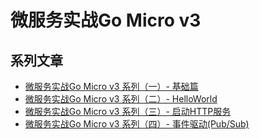 # 微服务实战Go Micro v3

## 系列文章
* [微服务实战Go Micro v3 系列（一）- 基础篇](https://cleverbamboo.github.io/2021/04/27/GO/%E5%BE%AE%E6%9C%8D%E5%8A%A1%E5%AE%9E%E6%88%98Go-Micro-v3-%E7%B3%BB%E5%88%97%EF%BC%88%E4%B8%80%EF%BC%89-%E5%9F%BA%E7%A1%80%E7%AF%87/)
* [微服务实战Go Micro v3 系列（二）- HelloWorld](https://cleverbamboo.github.io/2021/04/27/GO/%E5%BE%AE%E6%9C%8D%E5%8A%A1%E5%AE%9E%E6%88%98Go-Micro-v3-%E7%B3%BB%E5%88%97%EF%BC%88%E4%BA%8C%EF%BC%89-HelloWorld/)
* [微服务实战Go Micro v3 系列（三）- 启动HTTP服务](https://cleverbamboo.github.io/2021/04/28/GO/%E5%BE%AE%E6%9C%8D%E5%8A%A1%E5%AE%9E%E6%88%98Go-Micro-v3-%E7%B3%BB%E5%88%97%EF%BC%88%E4%B8%89%EF%BC%89-%E5%90%AF%E5%8A%A8HTTP%E6%9C%8D%E5%8A%A1/)
* [微服务实战Go Micro v3 系列（四）- 事件驱动(Pub/Sub)](https://cleverbamboo.github.io/2021/05/12/GO/微服务实战Go-Micro-v3-系列（四）-事件驱动-Pub-Sub/)